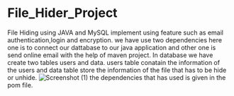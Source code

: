 # File_Hider_Project
File Hiding using JAVA and MySQL implement using feature such as email authentication,login and encryption. 
we have use two dependencies here one is to connect our dattabase to our java application and other one is send online email with the help of maven project.
In database we have create two tables users and data.
users table conatain the information of the users and data table store the information of the file that has to be hide or unhide.
![Screenshot (1)](https://github.com/user-attachments/assets/fc948790-2930-4a50-b7de-31959b1c5286)
the dependencies that has used is given in the pom file.
